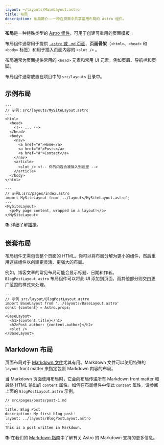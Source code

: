 ```yaml
---
layout: ~/layouts/MainLayout.astro
title: 布局
description: 布局简介——一种在页面中共享常用布局的 Astro 组件。
---
```


**布局**是一种特殊类型的 [Astro 组件](/zh-CN/core-concepts/astro-components/)，可用于创建可重用的页面模板。

布局组件通常用于提供 [`.astro` 或 `.md` 页面](/zh-CN/core-concepts/astro-pages/)、**页面骨架**（`<html>`、`<head>` 和 `<body>` 标签）和用于插入页面内容的 `<slot />` 。

布局通常为页面提供常用的 `<head>` 元素和常用 UI 元素，例如页眉、导航栏和页脚。

布局组件通常放置在项目中的 `src/layouts` 目录中。

## 示例布局

```astro
---
// 示例：src/layouts/MySiteLayout.astro
---
<html>
  <head>
    <!-- ... -->
  </head>
  <body>
    <nav>
      <a href="#">Home</a>
      <a href="#">Posts</a>
      <a href="#">Contact</a>
    </nav>
    <article>
      <slot /> <!-- 你的内容会被插入到这里 -->
    </article>
  </body>
</html>
```

```astro
---
// 示例L:src/pages/index.astro
import MySiteLayout from '../layouts/MySiteLayout.astro';
---
<MySiteLayout>
  <p>My page content, wrapped in a layout!</p>
</MySiteLayout>
```

📚 详细了解[插槽](/zh-CN/core-concepts/astro-components/#插槽)。

## 嵌套布局

布局组件无需包含整个页面的 HTML。你可以将布局分解为更小的组件，然后重用这些组件以创建更灵活、更强大的布局。

例如，博客文章的常见布局可能会显示标题、日期和作者。`BlogPostLayout.astro` 布局组件可以将此 UI 添加到页面，而其他部分则交由更广范围的样式来处理。

```astro
---
// 示例 src/layout/BlogPostLayout.astro
import BaseLayout from '../layouts/BaseLayout.astro'
const {content} = Astro.props;
---
<BaseLayout>
  <h1>{content.title}</h1>
  <h2>Post author: {content.author}</h2>
  <slot />
</BaseLayout>
```

## Markdown 布局

页面布局对于 [Markdown 文件](/zh-CN/guides/markdown-content/#markdown-页面)尤其有用。Markdown 文件可以使用特殊的 `layout` front matter 来指定包裹 Markdown 内容的布局。

当 Markdown 页面使用布局时，它会向布局传递所有 Markdown front matter 和最终 HTML 输出的 `content` 属性。如何在布局组件中使此 `content` 属性，请参阅上面的 `BlogPostLayout.astro` 示例。

```markdown
// src/pages/posts/post-1.md
---
title: Blog Post
description: My first blog post!
layout: ../layouts/BlogPostLayout.astro
---
This is a post written in Markdown.
```

📚 在我们的 [Markdown 指南](/zh-CN/guides/markdown-content/)中了解有关 Astro 的 Markdown 支持的更多信息。
